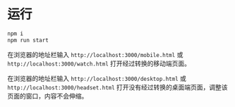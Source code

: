 # 运行

```bash
npm i
npm run start
```

在浏览器的地址栏输入 `http://localhost:3000/mobile.html` 或  `http://localhost:3000/watch.html` 打开经过转换的移动端页面。

在浏览器的地址栏输入 `http://localhost:3000/desktop.html` 或  `http://localhost:3000/headset.html` 打开没有经过转换的桌面端页面，调整该页面的窗口，内容不会伸缩。